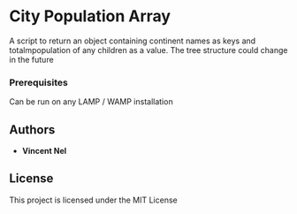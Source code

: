 # City Population Array

A script to return an object containing continent names as keys and totalmpopulation of any children as a value.
The tree structure could change in the future

### Prerequisites

Can be run on any LAMP / WAMP installation


## Authors

* **Vincent Nel**


## License

This project is licensed under the MIT License